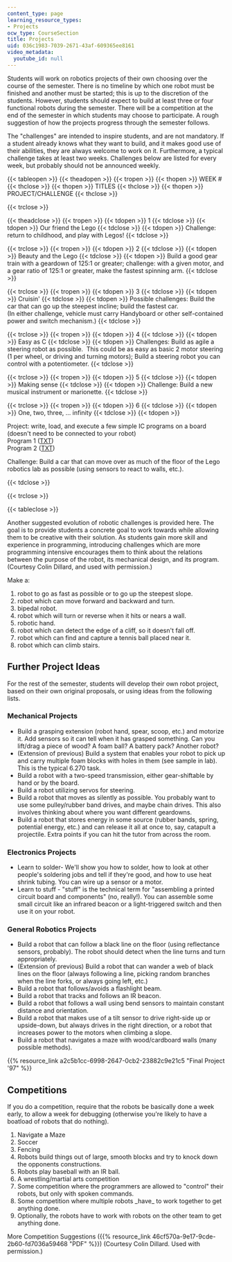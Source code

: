 ```yaml
---
content_type: page
learning_resource_types:
- Projects
ocw_type: CourseSection
title: Projects
uid: 036c1983-7039-2671-43af-609365ee8161
video_metadata:
  youtube_id: null
---
```


Students will work on robotics projects of their own choosing over the course of the semester. There is no timeline by which one robot must be finished and another must be started; this is up to the discretion of the students. However, students should expect to build at least three or four functional robots during the semester. There will be a competition at the end of the semester in which students may choose to participate. A rough suggestion of how the projects progress through the semester follows.

The "challenges" are intended to inspire students, and are not mandatory. If a student already knows what they want to build, and it makes good use of their abilities, they are always welcome to work on it. Furthermore, a typical challenge takes at least two weeks. Challenges below are listed for every week, but probably should not be announced weekly.

{{< tableopen >}}
{{< theadopen >}}
{{< tropen >}}
{{< thopen >}}
WEEK #
{{< thclose >}}
{{< thopen >}}
TITLES
{{< thclose >}}
{{< thopen >}}
PROJECT/CHALLENGE
{{< thclose >}}

{{< trclose >}}

{{< theadclose >}}
{{< tropen >}}
{{< tdopen >}}
1
{{< tdclose >}}
{{< tdopen >}}
Our friend the Lego
{{< tdclose >}}
{{< tdopen >}}
Challenge: return to childhood, and play with Legos!
{{< tdclose >}}

{{< trclose >}}
{{< tropen >}}
{{< tdopen >}}
2
{{< tdclose >}}
{{< tdopen >}}
Beauty and the Lego
{{< tdclose >}}
{{< tdopen >}}
Build a good gear train with a geardown of 125:1 or greater; challenge: with a given motor, and a gear ratio of 125:1 or greater, make the fastest spinning arm.
{{< tdclose >}}

{{< trclose >}}
{{< tropen >}}
{{< tdopen >}}
3
{{< tdclose >}}
{{< tdopen >}}
Cruisin'
{{< tdclose >}}
{{< tdopen >}}
Possible challenges: Build the car that can go up the steepest incline; build the fastest car.  
(In either challenge, vehicle must carry Handyboard or other self-contained power and switch mechanism.)
{{< tdclose >}}

{{< trclose >}}
{{< tropen >}}
{{< tdopen >}}
4
{{< tdclose >}}
{{< tdopen >}}
Easy as C
{{< tdclose >}}
{{< tdopen >}}
Challenges: Build as agile a steering robot as possible.  This could be as easy as basic 2 motor steering (1 per wheel, or driving and turning motors); Build a steering robot you can control with a potentiometer.
{{< tdclose >}}

{{< trclose >}}
{{< tropen >}}
{{< tdopen >}}
5
{{< tdclose >}}
{{< tdopen >}}
Making sense
{{< tdclose >}}
{{< tdopen >}}
Challenge: Build a new musical instrument or marionette.
{{< tdclose >}}

{{< trclose >}}
{{< tropen >}}
{{< tdopen >}}
6
{{< tdclose >}}
{{< tdopen >}}
One, two, three, ... infinity
{{< tdclose >}}
{{< tdopen >}}


Project: write, load, and execute a few simple IC programs on a board (doesn't need to be connected to your robot)  
Program 1 ([TXT](./resolveuid/25c763de974fc179d7c8d83ee79faa2f))  
Program 2 ([TXT](./resolveuid/7b6bf8cd843780a3eed41a83ffc7c267))

Challenge: Build a car that can move over as much of the floor of the Lego robotics lab as possible (using sensors to react to walls, etc.).


{{< tdclose >}}

{{< trclose >}}

{{< tableclose >}}

Another suggested evolution of robotic challenges is provided here. The goal is to provide students a concrete goal to work towards while allowing them to be creative with their solution. As students gain more skill and experience in programming, introducing challenges which are more programming intensive encourages them to think about the relations between the purpose of the robot, its mechanical design, and its program. (Courtesy Colin Dillard, and used with permission.)

Make a:

1.  robot to go as fast as possible or to go up the steepest slope.
2.  robot which can move forward and backward and turn.
3.  bipedal robot.
4.  robot which will turn or reverse when it hits or nears a wall.
5.  robotic hand.
6.  robot which can detect the edge of a cliff, so it doesn't fall off.
7.  robot which can find and capture a tennis ball placed near it.
8.  robot which can climb stairs.

Further Project Ideas
---------------------

For the rest of the semester, students will develop their own robot project, based on their own original proposals, or using ideas from the following lists.

### Mechanical Projects

*   Build a grasping extension (robot hand, spear, scoop, etc.) and motorize it. Add sensors so it can tell when it has grasped something. Can you lift/drag a piece of wood? A foam ball? A battery pack? Another robot?
*   (Extension of previous) Build a system that enables your robot to pick up and carry multiple foam blocks with holes in them (see sample in lab). This is the typical 6.270 task.
*   Build a robot with a two-speed transmission, either gear-shiftable by hand or by the board.
*   Build a robot utilizing servos for steering.
*   Build a robot that moves as silently as possible. You probably want to use some pulley/rubber band drives, and maybe chain drives. This also involves thinking about where you want different geardowns.
*   Build a robot that stores energy in some source (rubber bands, spring, potential energy, etc.) and can release it all at once to, say, catapult a projectile. Extra points if you can hit the tutor from across the room.

### Electronics Projects

*   Learn to solder- We'll show you how to solder, how to look at other people's soldering jobs and tell if they're good, and how to use heat shrink tubing. You can wire up a sensor or a motor.
*   Learn to stuff - "stuff" is the technical term for "assembling a printed circuit board and components" (no, really!). You can assemble some small circuit like an infrared beacon or a light-triggered switch and then use it on your robot.

### General Robotics Projects

*   Build a robot that can follow a black line on the floor (using reflectance sensors, probably). The robot should detect when the line turns and turn appropriately.
*   (Extension of previous) Build a robot that can wander a web of black lines on the floor (always following a line, picking random branches when the line forks, or always going left, etc.)
*   Build a robot that follows/avoids a flashlight beam.
*   Build a robot that tracks and follows an IR beacon.
*   Build a robot that follows a wall using bend sensors to maintain constant distance and orientation.
*   Build a robot that makes use of a tilt sensor to drive right-side up or upside-down, but always drives in the right direction, or a robot that increases power to the motors when climbing a slope.
*   Build a robot that navigates a maze with wood/cardboard walls (many possible methods).

{{% resource_link a2c5b1cc-6998-2647-0cb2-23882c9e21c5 "Final Project '97" %}}

Competitions
------------

If you do a competition, require that the robots be basically done a week early, to allow a week for debugging (otherwise you're likely to have a boatload of robots that do nothing).

1.  Navigate a Maze
2.  Soccer
3.  Fencing
4.  Robots build things out of large, smooth blocks and try to knock down the opponents constructions.
5.  Robots play baseball with an IR ball.
6.  A wrestling/martial arts competition
7.  Some competition where the programmers are allowed to "control" their robots, but only with spoken commands.
8.  Some competition where multiple robots \_have\_ to work together to get anything done.
9.  Optionally, the robots have to work with robots on the other team to get anything done.

More Competition Suggestions ({{% resource_link 46cf570a-9e17-9cde-2b60-fd7036a59468 "PDF" %}}) (Courtesy Colin Dillard. Used with permission.)